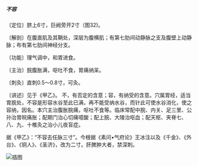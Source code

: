 ##### 不容

〔定位〕脐上6寸，巨阙旁开2寸（图32)。

〔解剖〕在腹直肌及其鞘处，深层为腹横肌；有第七肋间动静脉之支及腹壁上动静脉；布有第七肋间神经分支。

〔功能〕理气调中，和胃进食。

〔主治〕脘腹胀满，呕吐不食，胃痛纳呆。  

〔刺灸〕直刺0.5〜0.8寸，可灸。

〔讲述〕见于《甲乙》。 不，有否定的含意；容，有纳受的含意。穴属胃经，适当胃脘处，不容是形容水谷至此已满，再不能受纳水谷，而针此可使水谷消化，使之容纳，因名。本穴主治腹胀脘痛，呕吐不食等。临床常配中脘、内关、足三里、公孙治胃皖痛胀；配期门治心切痛噫酸；配上脘、大陵治呕血；配天枢、夹脊七、八、九、十椎灸之治小儿夜盲症。

据《甲乙》：“不容去任脉三寸”。今根据《素问•气府论》王冰注以及《千金》、《外台》、《铜人》、《圣济》，改为二寸。肝脾肿大者，禁深刺。

![插图](./img/图32.jpg)
